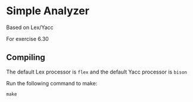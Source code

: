 # Simple Analyzer

Based on Lex/Yacc

For exercise 6.30

## Compiling

The default Lex processor is `flex` and the default Yacc processor is `bison`

Run the following command to make:

```shell
make
```

